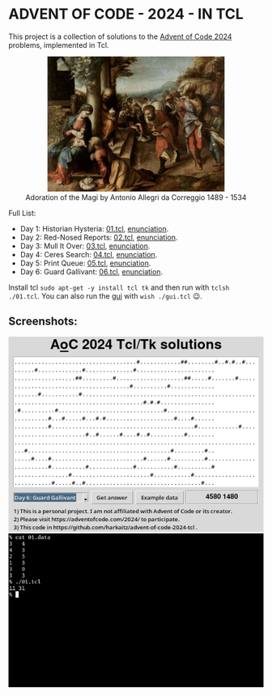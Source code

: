 ADVENT OF CODE - 2024 - IN TCL
==============================

This project is a collection of solutions to the [Advent of Code 2024](https://adventofcode.com/2024)
problems, implemented in Tcl.

<p align="center">
 <img src="painting.jpg" width="350" title="advent_painting">
 <br/>
 Adoration of the Magi by Antonio Allegri da Correggio 1489 - 1534
</p>

Full List:

- Day 1: Historian Hysteria: [01.tcl](./01.tcl), [enunciation](https://adventofcode.com/2024/day/1). 
- Day 2: Red-Nosed Reports: [02.tcl](./02.tcl), [enunciation](https://adventofcode.com/2024/day/2).
- Day 3: Mull It Over: [03.tcl](./03.tcl), [enunciation](https://adventofcode.com/2024/day/3).
- Day 4: Ceres Search: [04.tcl](./04.tcl), [enunciation](https://adventofcode.com/2024/day/4).
- Day 5: Print Queue: [05.tcl](./05.tcl), [enunciation](https://adventofcode.com/2024/day/5).
- Day 6: Guard Gallivant: [06.tcl](./06.tcl), [enunciation](https://adventofcode.com/2024/day/6).

Install tcl `sudo apt-get -y install tcl tk` and then run with `tclsh ./01.tcl`. You
can also run the [gui](./gui.tcl) with `wish ./gui.tcl` 😉.

## Screenshots:

<img src="gui.png" title="advent_gui">
<img src="cli.png" title="advent_cli">

